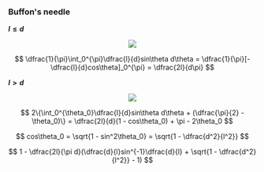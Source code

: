 ### Buffon's needle

**$l \le d$**

<p align="center">
    <img src="https://mathlandscape.com/wp-content/uploads/2023/01/buffon-pf1-768x348.png"/>
</p>

$$
  \dfrac{1}{\pi}\int_0^{\pi}\dfrac{l}{d}sin\theta d\theta = \dfrac{1}{\pi}[-\dfrac{l}{d}cos\theta]_0^{\pi} = \dfrac{2l}{d\pi}
$$

**$l > d$**

<p align="center">
    <img src="https://mathlandscape.com/wp-content/uploads/2023/01/buffon-pf2-768x408.png"/>
</p>

$$
  2\{\int_0^{\theta_0}\dfrac{l}{d}sin\theta d\theta + (\dfrac{\pi}{2} - \theta_0)\} = \dfrac{2l}{d}(1 - cos\theta_0) + \pi - 2\theta_0
$$

$$
  cos\theta_0 = \sqrt{1 - sin^2\theta_0} = \sqrt{1 - \dfrac{d^2}{l^2}}
$$

$$
  1 - \dfrac{2l}{\pi d}(\dfrac{d}{l}sin^{-1}\dfrac{d}{l} + \sqrt{1 - \dfrac{d^2}{l^2}} - 1)
$$